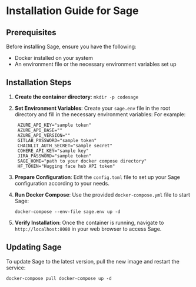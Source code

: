 # Installation Guide for Sage

## Prerequisites

Before installing Sage, ensure you have the following:

- Docker installed on your system
- An environment file or the necessary environment variables set up

## Installation Steps

1. **Create the container directory**: `mkdir -p codesage`

2. **Set Environment Variables**: Create your `sage.env` file in the root directory and fill in the necessary environment variables: For example:
   ```shell
    AZURE_API_KEY="sample token"
    AZURE_API_BASE=""
    AZURE_API_VERSION=""
    GITLAB_PASSWORD="sample token"
    CHAINLIT_AUTH_SECRET="sample secret"
    COHERE_API_KEY="sample key"
    JIRA_PASSWORD="sample token"
    SAGE_HOME="path to your docker compose directory"
    HF_TOKEN="Hugging face hub API token"
   ```

3. **Prepare Configuration**: Edit the `config.toml` file to set up your Sage configuration according to your needs.

4. **Run Docker Compose**: Use the provided `docker-compose.yml` file to start Sage: 
    
    `docker-compose --env-file sage.env up -d`

5. **Verify Installation**: Once the container is running, navigate to `http://localhost:8080` in your web browser to access Sage.

## Updating Sage

To update Sage to the latest version, pull the new image and restart the service:

`docker-compose pull docker-compose up -d`
